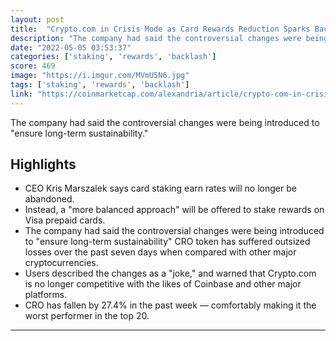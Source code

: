 ```yaml
---
layout: post
title:  "Crypto.com in Crisis Mode as Card Rewards Reduction Sparks Backlash"
description: "The company had said the controversial changes were being introduced to \"ensure long-term sustainability.\""
date: "2022-05-05 03:53:37"
categories: ['staking', 'rewards', 'backlash']
score: 469
image: "https://i.imgur.com/MVmU5N6.jpg"
tags: ['staking', 'rewards', 'backlash']
link: "https://coinmarketcap.com/alexandria/article/crypto-com-in-crisis-mode-as-card-rewards-reduction-sparks-backlash"
---
```


The company had said the controversial changes were being introduced to \"ensure long-term sustainability.\"

## Highlights

- CEO Kris Marszalek says card staking earn rates will no longer be abandoned.
- Instead, a "more balanced approach" will be offered to stake rewards on Visa prepaid cards.
- The company had said the controversial changes were being introduced to "ensure long-term sustainability" CRO token has suffered outsized losses over the past seven days when compared with other major cryptocurrencies.
- Users described the changes as a "joke," and warned that Crypto.com is no longer competitive with the likes of Coinbase and other major platforms.
- CRO has fallen by 27.4% in the past week — comfortably making it the worst performer in the top 20.

---

